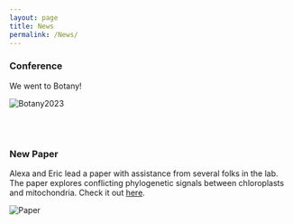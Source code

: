 ```yaml
---
layout: page
title: News
permalink: /News/
---
```



### Conference

We went to Botany!

![Botany2023](https://walkerlab-uic.github.io/pictures/LabBotany.jpg)

<br>

<br>

### New Paper

Alexa and Eric lead a paper with assistance from several folks in the lab. The paper explores conflicting phylogenetic signals between chloroplasts and mitochondria. Check it out [here]( https://www.frontiersin.org/articles/10.3389/fpls.2023.1125107/full).

![Paper](https://walkerlab-uic.github.io/pictures/AlexaAndEricPaper.jpeg)
